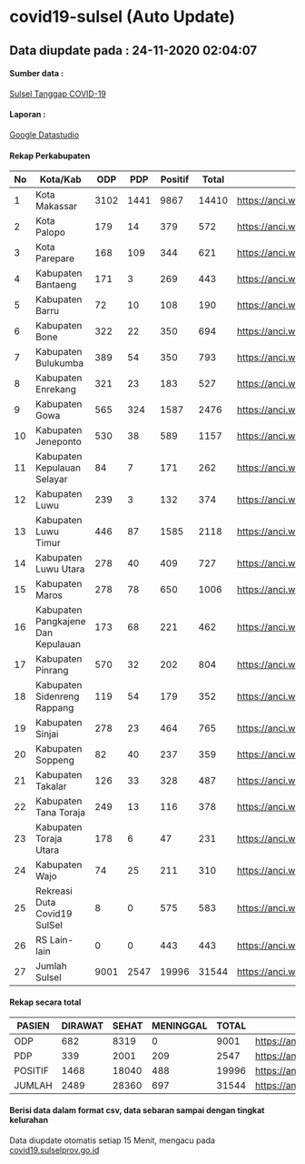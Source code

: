 
# covid19-sulsel (Auto Update)

## Data diupdate pada : 24-11-2020 02:04:07

#### Sumber data :
[Sulsel Tanggap COVID-19](https://covid19.sulselprov.go.id)

#### Laporan :
[Google Datastudio](https://datastudio.google.com/s/jythWGc1j4w)

#### Rekap Perkabupaten 
|No|Kota/Kab|ODP|PDP|Positif|Total|Link|
| --- | --- | --- | --- | --- | --- | --- |
|1|Kota Makassar|3102|1441|9867|14410|https://anci.web.id/cor/kota_makassar|
|2|Kota Palopo|179|14|379|572|https://anci.web.id/cor/kota_palopo|
|3|Kota Parepare|168|109|344|621|https://anci.web.id/cor/kota_parepare|
|4|Kabupaten Bantaeng|171|3|269|443|https://anci.web.id/cor/kabupaten_bantaeng|
|5|Kabupaten Barru|72|10|108|190|https://anci.web.id/cor/kabupaten_barru|
|6|Kabupaten Bone|322|22|350|694|https://anci.web.id/cor/kabupaten_bone|
|7|Kabupaten Bulukumba|389|54|350|793|https://anci.web.id/cor/kabupaten_bulukumba|
|8|Kabupaten Enrekang|321|23|183|527|https://anci.web.id/cor/kabupaten_enrekang|
|9|Kabupaten Gowa|565|324|1587|2476|https://anci.web.id/cor/kabupaten_gowa|
|10|Kabupaten Jeneponto|530|38|589|1157|https://anci.web.id/cor/kabupaten_jeneponto|
|11|Kabupaten Kepulauan Selayar|84|7|171|262|https://anci.web.id/cor/kabupaten_kepulauan_selayar|
|12|Kabupaten Luwu|239|3|132|374|https://anci.web.id/cor/kabupaten_luwu|
|13|Kabupaten Luwu Timur|446|87|1585|2118|https://anci.web.id/cor/kabupaten_luwu_timur|
|14|Kabupaten Luwu Utara|278|40|409|727|https://anci.web.id/cor/kabupaten_luwu_utara|
|15|Kabupaten Maros|278|78|650|1006|https://anci.web.id/cor/kabupaten_maros|
|16|Kabupaten Pangkajene Dan Kepulauan|173|68|221|462|https://anci.web.id/cor/kabupaten_pangkajene_dan_kepulauan|
|17|Kabupaten Pinrang|570|32|202|804|https://anci.web.id/cor/kabupaten_pinrang|
|18|Kabupaten Sidenreng Rappang|119|54|179|352|https://anci.web.id/cor/kabupaten_sidenreng_rappang|
|19|Kabupaten Sinjai|278|23|464|765|https://anci.web.id/cor/kabupaten_sinjai|
|20|Kabupaten Soppeng|82|40|237|359|https://anci.web.id/cor/kabupaten_soppeng|
|21|Kabupaten Takalar|126|33|328|487|https://anci.web.id/cor/kabupaten_takalar|
|22|Kabupaten Tana Toraja|249|13|116|378|https://anci.web.id/cor/kabupaten_tana_toraja|
|23|Kabupaten Toraja Utara|178|6|47|231|https://anci.web.id/cor/kabupaten_toraja_utara|
|24|Kabupaten Wajo|74|25|211|310|https://anci.web.id/cor/kabupaten_wajo|
|25|Rekreasi Duta Covid19 SulSel|8|0|575|583|https://anci.web.id/cor/rekreasi_duta_covid19_sulsel|
|26|RS Lain-lain|0|0|443|443|https://anci.web.id/cor/rs_lain-lain|
|27|Jumlah Sulsel|9001|2547|19996|31544|https://anci.web.id/cor/jumlah_sulsel|

#### Rekap secara total

| PASIEN | DIRAWAT | SEHAT | MENINGGAL | TOTAL | LINK |
| ---- | -------- | ---- | ---- |  ---- | ---- |
| ODP | 682 | 8319 | 0 | 9001 | https://anci.web.id/cor/odp_detail.html |
| PDP | 339 | 2001 | 209 | 2547 | https://anci.web.id/cor/pdp_detail.html |
| POSITIF | 1468 | 18040 | 488 | 19996 | https://anci.web.id/cor/positif_detail.html |
| JUMLAH | 2489 | 28360 | 697 | 31544 | https://anci.web.id/cor/jumlah_sulsel/ |

 
#### Berisi data dalam format csv, data sebaran sampai dengan tingkat kelurahan

Data diupdate otomatis setiap 15 Menit, mengacu pada [covid19.sulselprov.go.id](https://covid19.sulselprov.go.id)

